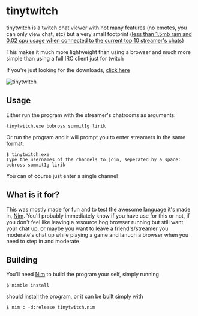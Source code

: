 # tinytwitch
tinytwitch is a twitch chat viewer with not many features (no emotes, you can only view chat, etc) but a very small footprint
([less than 1.5mb ram and 0.02 cpu usage when connected to the current top 10 streamer's chats](http://i.imgur.com/frpVkMO.png))

This makes it much more lightweight than using a browser and much more simple than using a full IRC client just for twitch

If you're just looking for the downloads, [click here](https://github.com/smt923/tinytwitch/releases) 

![tinytwitch](http://i.imgur.com/t6B0Syj.png)

## Usage
Either run the program with the streamer's chatrooms as arguments:
```
tinytwitch.exe bobross summit1g lirik
```
Or run the program and it will prompt you to enter streamers in the same format:
```
$ tinytwitch.exe
Type the usernames of the channels to join, seperated by a space:
bobross summit1g lirik
``` 
You can of course just enter a single channel

## What is it for?
This was mostly made for fun and to test the awesome language it's made in, [Nim](http://nim-lang.org/). You'll probably immediately know if you have use for this or not, if you don't feel like
leaving a resource hog browser running but still want your chat up, or maybe you want to leave a friend's/streamer you moderate's
chat up while playing a game and lanuch a browser when you need to step in and moderate

## Building
You'll need [Nim](http://nim-lang.org/) to build the program your self, simply running
```
$ nimble install
``` 
should install the program, or it can be built simply with
```
$ nim c -d:release tinytwitch.nim
```